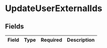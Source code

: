 # UpdateUserExternalIds


## Fields

| Field       | Type        | Required    | Description |
| ----------- | ----------- | ----------- | ----------- |